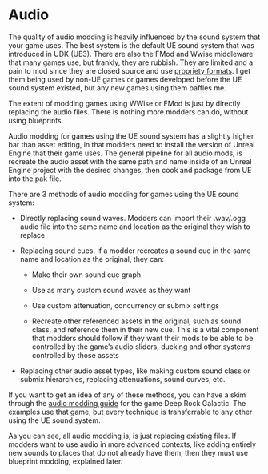 # Audio
The quality of audio modding is heavily influenced by the sound system that your game uses. The best system is the default UE sound system that was introduced in UDK (UE3). There are also the FMod and Wwise middleware that many games use, but frankly, they are rubbish. They are limited and a pain to mod since they are closed source and use [propriety formats](https://github.com/Buckminsterfullerene02/UE-Modding-Tools#audio). I get them being used by non-UE games or games developed before the UE sound system existed, but any new games using them baffles me. 

The extent of modding games using WWise or FMod is just by directly replacing the audio files. There is nothing more modders can do, without using blueprints.

Audio modding for games using the UE sound system has a slightly higher bar than asset editing, in that modders need to install the version of Unreal Engine that their game uses. The general pipeline for all audio mods, is recreate the audio asset with the same path and name inside of an Unreal Engine project with the desired changes, then cook and package from UE into the pak file.

There are 3 methods of audio modding for games using the UE sound system:
- Directly replacing sound waves. Modders can import their .wav/.ogg audio file into the same name and location as the original they wish to replace

- Replacing sound cues. If a modder recreates a sound cue in the same name and location as the original, they can:
    - Make their own sound cue graph

    - Use as many custom sound waves as they want

    - Use custom attenuation, concurrency or submix settings

    - Recreate other referenced assets in the original, such as sound class, and reference them in their new cue. This is a vital component that modders should follow if they want their mods to be able to be controlled by the game’s audio sliders, ducking and other systems controlled by those assets
    
- Replacing other audio asset types, like making custom sound class or submix hierarchies, replacing attenuations, sound curves, etc.

If you want to get an idea of any of these methods, you can have a skim through the [audio modding guide](https://mod.io/g/drg/r/drg-mods-a-comprehensive-guide-to-audio-modding) for the game Deep Rock Galactic. The examples use that game, but every technique is transferrable to any other using the UE sound system.

As you can see, all audio modding is, is just replacing existing files. If modders want to use audio in more advanced contexts, like adding entirely new sounds to places that do not already have them, then they must use blueprint modding, explained later. 
